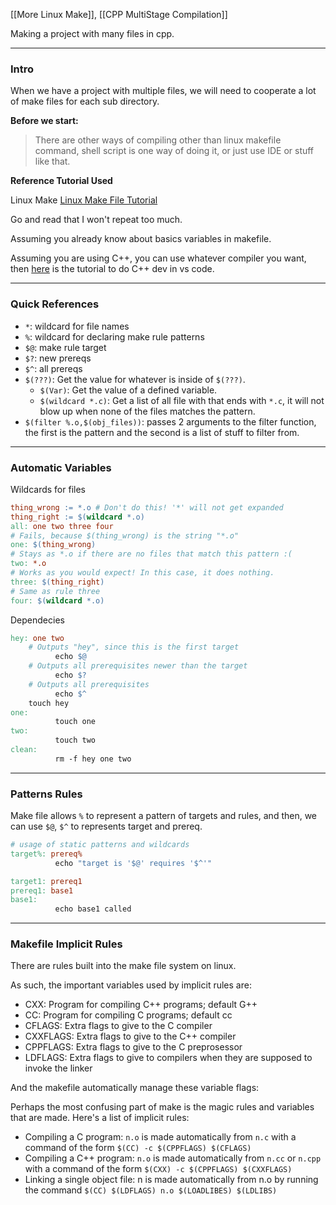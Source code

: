 [[More Linux Make]], [[CPP MultiStage Compilation]]

Making a project with many files in cpp. 

---
### **Intro**

When we have a project with multiple files, we will need to cooperate a lot of make files for each sub directory. 

**Before we start:**

> There are other ways of compiling other than linux makefile command, shell script is one way of doing it, or just use IDE or stuff like that. 

**Reference Tutorial Used**

Linux Make [Linux Make File Tutorial](https://makefiletutorial.com/)

Go and read that I won't repeat too much. 

Assuming you already know about basics variables in makefile.

Assuming you are using C++, you can use whatever compiler you want, then [here](https://code.visualstudio.com/docs/cpp/introvideos-cpp) is the tutorial to do C++ dev in vs code. 

---
### **Quick References** 
* `*`: wildcard for file names
* `%`: wildcard for declaring make rule patterns 
* `$@`: make rule target 
* `$?`: new prereqs
* `$^`: all prereqs
* `$(???)`: Get the value for whatever is inside of `$(???)`. 
    * `$(Var)`: Get the value of a defined variable. 
    * `$(wildcard *.c)`: Get a list of all file with that ends with `*.c`, it will not blow up when none of the files matches the pattern. 
* `$(filter %.o,$(obj_files))`: passes 2 arguments to the filter function, the first is the pattern and the second is a list of stuff to filter from. 

---
### **Automatic Variables**

Wildcards for files 

```makefile
thing_wrong := *.o # Don't do this! '*' will not get expanded
thing_right := $(wildcard *.o)
all: one two three four
# Fails, because $(thing_wrong) is the string "*.o"
one: $(thing_wrong)
# Stays as *.o if there are no files that match this pattern :(
two: *.o 
# Works as you would expect! In this case, it does nothing.
three: $(thing_right)
# Same as rule three
four: $(wildcard *.o)
```


Dependecies 

```makefile
hey: one two
    # Outputs "hey", since this is the first target
          echo $@
    # Outputs all prerequisites newer than the target
          echo $?
    # Outputs all prerequisites
          echo $^
    touch hey
one:
          touch one
two:
          touch two
clean:
          rm -f hey one two
```

---
### **Patterns Rules**

Make file allows `%` to represent a pattern of targets and rules, and then, we can use `$@`, `$^` to represents target and prereq. 

```makefile
# usage of static patterns and wildcards
target%: prereq%
		  echo "target is '$@' requires '$^'"

target1: prereq1
prereq1: base1
base1:
		  echo base1 called
```



---
### **Makefile Implicit Rules**

There are rules built into the make file system on linux. 

As such, the important variables used by implicit rules are:

* CXX: Program for compiling C++ programs; default G++
* CC: Program for compiling C programs; default cc
* CFLAGS: Extra flags to give to the C compiler
* CXXFLAGS: Extra flags to give to the C++ compiler
* CPPFLAGS: Extra flags to give to the C preprosessor
* LDFLAGS: Extra flags to give to compilers when they are supposed to invoke the linker

And the makefile automatically manage these variable flags: 

Perhaps the most confusing part of make is the magic rules and variables that are made. Here's a list of implicit rules:

* Compiling a C program: `n.o` is made automatically from `n.c` with a command of the form `$(CC) -c $(CPPFLAGS) $(CFLAGS)`
* Compiling a C++ program: `n.o` is made automatically from `n.cc` or `n.cpp` with a command of the form `$(CXX) -c $(CPPFLAGS) $(CXXFLAGS)`
* Linking a single object file: n is made automatically from n.o by running the command `$(CC) $(LDFLAGS) n.o $(LOADLIBES) $(LDLIBS)`